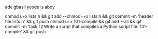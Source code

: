 ade gbasii yoode is aboy

chmod u+x lists.h && git add --chmod=+x lists.h && git commit -m 'header file lists.h' && git push
chmod u+x 101-compile && git add --all && git commit -m 'task 12 Write a script that compiles a Python script file. 101-compile' && git push